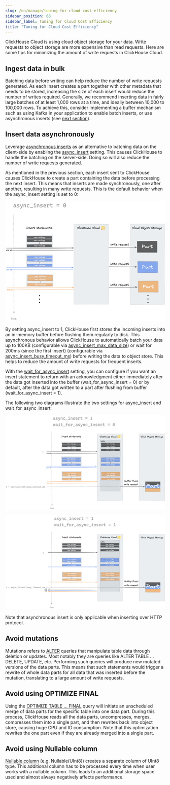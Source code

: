 ```yaml
---
slug: /en/manage/tuning-for-cloud-cost-efficiency
sidebar_position: 63
sidebar_label: Tuning for Cloud Cost Efficiency
title: "Tuning for Cloud Cost Efficiency"
---
```


ClickHouse Cloud is using cloud object storage for your data. Write requests to object storage are more expensive than read requests. Here are some tips for minimizing the amount of write requests in ClickHouse Cloud.

## Ingest data in bulk
Batching data before writing can help reduce the number of write requests generated. As each insert creates a part together with other metadata that needs to be stored, increasing the size of each insert would reduce the number of writes required. Generally, we recommend inserting data in fairly large batches of at least 1,000 rows at a time, and ideally between 10,000 to 100,000 rows. To achieve this, consider implementing a buffer mechanism such as using Kafka in your application to enable batch inserts, or use asynchronous inserts (see [next section](#insert-data-asynchronously)).

## Insert data asynchronously

Leverage [asynchronous inserts](https://clickhouse.com/blog/click-house-v2111-released) as an alternative to batching data on the client-side by enabling the [async_insert](../operations/settings/settings/#async-insert) setting. This causes ClickHouse to handle the batching on the server-side. Doing so will also reduce the number of write requests generated.

As mentioned in the previous section, each insert sent to ClickHouse causes ClickHouse to create a part containing the data before processing the next insert. This means that inserts are made synchronously, one after another, resulting in many write requests. This is the default behavior when the async_insert setting is set to 0:

![compression block diagram](images/async-01.png)

By setting async_insert to 1, ClickHouse first stores the incoming inserts into an in-memory buffer before flushing them regularly to disk. This asynchronous behavior allows ClickHouse to automatically batch your data up to 100KB (configurable via [async_insert_max_data_size](../operations/settings/settings/#async-insert-max-data-size)) or wait for 200ms (since the first insert) (configurable via [async_insert_busy_timeout_ms](../operations/settings/settings/#async-insert-max-data-size)) before writing the data to object store. This helps to reduce the amount of write requests for frequent inserts.

With the [wait_for_async_insert](../operations/settings/settings/#wait-for-async-insert) setting, you can configure if you want an insert statement to return with an acknowledgment either immediately after the data got inserted into the buffer (wait_for_async_insert = 0) or by default, after the data got written to a part after flushing from buffer (wait_for_async_insert = 1). 

The following two diagrams illustrate the two settings for async_insert and wait_for_async_insert:

![compression block diagram](images/async-02.png)

![compression block diagram](images/async-03.png)

Note that asynchronous insert is only applicable when inserting over HTTP protocol.

## Avoid mutations

Mutations refers to [ALTER](../sql-reference/statements/alter/) queries that manipulate table data through deletion or updates. Most notably they are queries like ALTER TABLE … DELETE, UPDATE, etc. Performing such queries will produce new mutated versions of the data parts. This means that such statements would trigger a rewrite of whole data parts for all data that was inserted before the mutation, translating to a large amount of write requests.

## Avoid using OPTIMIZE FINAL

Using the [OPTIMIZE TABLE ... FINAL](../sql-reference/statements/optimize/) query will initiate an unscheduled merge of data parts for the specific table into one data part. During this process, ClickHouse reads all the data parts, uncompresses, merges, compresses them into a single part, and then rewrites back into object store, causing huge CPU and IO consumption. Note that this optimization rewrites the one part even if they are already merged into a single part.

## Avoid using Nullable column

[Nullable column](../sql-reference/data-types/nullable/) (e.g. Nullable(UInt8)) creates a separate column of UInt8 type. This additional column has to be processed every time when user works with a nullable column. This leads to an additional storage space used and almost always negatively affects performance.
